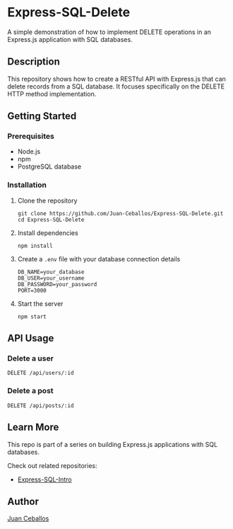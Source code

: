 # Express-SQL-Delete

A simple demonstration of how to implement DELETE operations in an Express.js application with SQL databases.

## Description

This repository shows how to create a RESTful API with Express.js that can delete records from a SQL database. It focuses specifically on the DELETE HTTP method implementation.

## Getting Started

### Prerequisites

- Node.js
- npm
- PostgreSQL database

### Installation

1. Clone the repository
   ```
   git clone https://github.com/Juan-Ceballos/Express-SQL-Delete.git
   cd Express-SQL-Delete
   ```

2. Install dependencies
   ```
   npm install
   ```

3. Create a `.env` file with your database connection details
   ```
   DB_NAME=your_database
   DB_USER=your_username
   DB_PASSWORD=your_password
   PORT=3000
   ```

4. Start the server
   ```
   npm start
   ```

## API Usage

### Delete a user
```
DELETE /api/users/:id
```

### Delete a post
```
DELETE /api/posts/:id
```

## Learn More

This repo is part of a series on building Express.js applications with SQL databases.

Check out related repositories:
- [Express-SQL-Intro](https://github.com/Juan-Ceballos/Express-SQL-Intro)

## Author

[Juan Ceballos](https://github.com/Juan-Ceballos)

